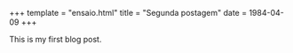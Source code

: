 +++
template = "ensaio.html"
title = "Segunda postagem"
date = 1984-04-09
+++

This is my first blog post.